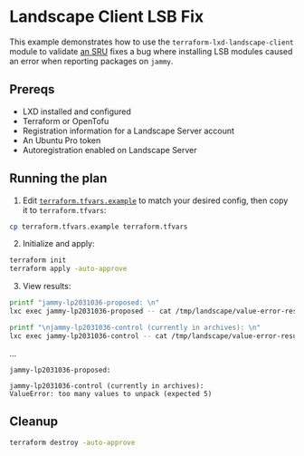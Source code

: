 # Landscape Client LSB Fix

This example demonstrates how to use the `terraform-lxd-landscape-client` module to validate [an SRU](https://bugs.launchpad.net/landscape-client/+bug/2031036) fixes a bug where installing LSB modules caused an error when reporting packages on `jammy`.

## Prereqs

- LXD installed and configured
- Terraform or OpenTofu
- Registration information for a Landscape Server account
- An Ubuntu Pro token
- Autoregistration enabled on Landscape Server

## Running the plan

1. Edit [`terraform.tfvars.example`](./terraform.tfvars.example) to match your desired config, then copy it to `terraform.tfvars`:

```sh
cp terraform.tfvars.example terraform.tfvars
```

2. Initialize and apply:

```sh
terraform init
terraform apply -auto-approve
```

3. View results:

```sh
printf "jammy-lp2031036-proposed: \n"
lxc exec jammy-lp2031036-proposed -- cat /tmp/landscape/value-error-result.txt

printf "\njammy-lp2031036-control (currently in archives): \n"
lxc exec jammy-lp2031036-control -- cat /tmp/landscape/value-error-result.txt
```

...

```text
jammy-lp2031036-proposed: 

jammy-lp2031036-control (currently in archives):
ValueError: too many values to unpack (expected 5)
```

## Cleanup

```sh
terraform destroy -auto-approve
```
